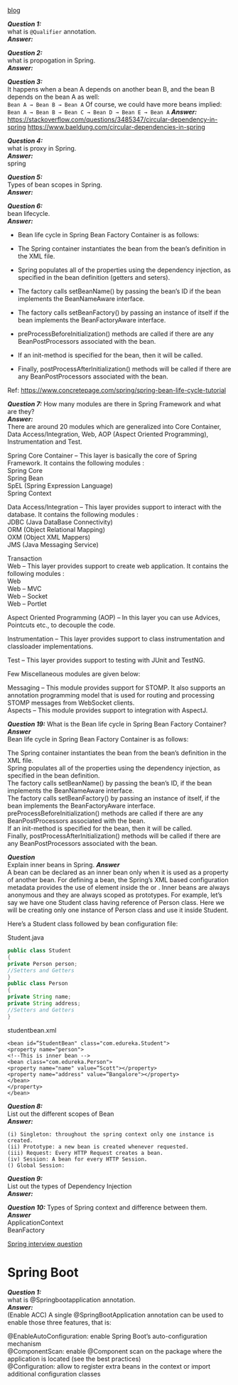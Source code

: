 [blog](https://github.com/PiyushMittl/spring-framework-bloglinks)  

***Question 1:***  
what is `@Qualifier` annotation.  
***Answer:***  

***Question 2:***  
what is propogation in Spring.  
***Answer:***  

***Question 3:***  
It happens when a bean A depends on another bean B, and the bean B depends on the bean A as well:  
`Bean A → Bean B → Bean A`
Of course, we could have more beans implied:  
`Bean A → Bean B → Bean C → Bean D → Bean E → Bean A`
***Answer:***  
https://stackoverflow.com/questions/3485347/circular-dependency-in-spring
https://www.baeldung.com/circular-dependencies-in-spring


***Question 4:***  
what is proxy in Spring.  
***Answer:***  
spring


***Question 5:***  
Types of bean scopes in Spring.  
***Answer:***  



***Question 6:***  
bean lifecycle.  
***Answer:***  
 * Bean life cycle in Spring Bean Factory Container is as follows:

 * The Spring container instantiates the bean from the bean’s definition in the XML file.  

 * Spring populates all of the properties using the dependency injection, as specified in the bean definition (getters and seters).  

 * The factory calls setBeanName() by passing the bean’s ID if the bean implements the BeanNameAware interface.  

 * The factory calls setBeanFactory() by passing an instance of itself if the bean implements the BeanFactoryAware interface.  

 * preProcessBeforeInitialization() methods are called if there are any BeanPostProcessors associated with the bean.  

 * If an init-method is specified for the bean, then it will be called.  

 * Finally, postProcessAfterInitialization() methods will be called if there are any BeanPostProcessors associated with the bean.  

Ref: 
https://www.concretepage.com/spring/spring-bean-life-cycle-tutorial


***Question 7:***
How many modules are there in Spring Framework and what are they?  
***Answer:***  
There are around 20 modules which are generalized into Core Container, Data Access/Integration, Web, AOP (Aspect Oriented Programming), Instrumentation and Test.  

Spring Core Container – This layer is basically the core of Spring Framework. It contains the following modules :  
Spring Core  
Spring Bean  
SpEL (Spring Expression Language)  
Spring Context  
  
Data Access/Integration – This layer provides support to interact with the database. It contains the following modules :  
JDBC (Java DataBase Connectivity)  
ORM (Object Relational Mapping)  
OXM (Object XML Mappers)  
JMS (Java Messaging Service)  
  
Transaction  
Web – This layer provides support to create web application. It contains the following modules :  
Web  
Web – MVC  
Web – Socket  
Web – Portlet  
  
Aspect Oriented Programming (AOP) – In this layer you can use Advices, Pointcuts etc., to decouple the code.  
  
Instrumentation – This layer provides support to class instrumentation and classloader implementations.  
  
Test – This layer provides support to testing with JUnit and TestNG.  
  
Few Miscellaneous modules are given below:  

Messaging – This module provides support for STOMP. It also supports an annotation programming model that is used for routing and processing STOMP messages from WebSocket clients.  
Aspects – This module provides support to integration with AspectJ.  

***Question 19:***
What is the Bean life cycle in Spring Bean Factory Container?
***Answer***  
Bean life cycle in Spring Bean Factory Container is as follows:
  
The Spring container instantiates the bean from the bean’s definition in the XML file.  
Spring populates all of the properties using the dependency injection, as specified in the bean definition.  
The factory calls setBeanName() by passing the bean’s ID, if the bean implements the BeanNameAware interface.  
The factory calls setBeanFactory() by passing an instance of itself, if the bean implements the BeanFactoryAware interface.  
preProcessBeforeInitialization() methods are called if there are any BeanPostProcessors associated with the bean.    
If an init-method is specified for the bean, then it will be called.  
Finally, postProcessAfterInitialization() methods will be called if there are any BeanPostProcessors associated with the bean.   

  
***Question***  
Explain inner beans in Spring.
***Answer***  
A bean can be declared as an inner bean only when it is used as a property of another bean. For defining a bean, the Spring’s XML based configuration metadata provides the use of <bean> element inside the <property> or <constructor-arg>. Inner beans are always anonymous and they are always scoped as prototypes. For example, let’s say we have one Student class having reference of Person class. Here we will be creating only one instance of Person class and use it inside Student.  
  
Here’s a Student class followed by bean configuration file:

Student.java
``` java
public class Student
{
private Person person;
//Setters and Getters
}
public class Person
{
private String name;
private String address;
//Setters and Getters
}
```

studentbean.xml  

```
<bean id=“StudentBean" class="com.edureka.Student">
<property name="person">
<!--This is inner bean -->
<bean class="com.edureka.Person">
<property name="name" value=“Scott"></property>
<property name="address" value=“Bangalore"></property>
</bean>
</property>
</bean>  
```

***Question 8:***  
List out the different scopes of Bean  
***Answer:***  
```
(i) Singleton: throughout the spring context only one instance is created.
(ii) Prototype: a new bean is created whenever requested.
(iii) Request: Every HTTP Request creates a bean.
(iv) Session: A bean for every HTTP Session.  
() Global Session: 
```

***Question 9:***  
List out the types of Dependency Injection  
***Answer:***  


***Question 10:***
Types of Spring context and difference between them.  
***Answer***  
ApplicationContext  
BeanFactory  


[Spring interview question](https://www.edureka.co/blog/interview-questions/spring-interview-questions/)






# Spring Boot #
***Question 1:***  
what is @Springbootapplication annotation.  
***Answer:***   
(Enable ACC)
A single @SpringBootApplication annotation can be used to enable those three features, that is:  
  
@EnableAutoConfiguration: enable Spring Boot’s auto-configuration mechanism  
@ComponentScan: enable @Component scan on the package where the application is located (see the best practices)  
@Configuration: allow to register extra beans in the context or import additional configuration classes   
  
